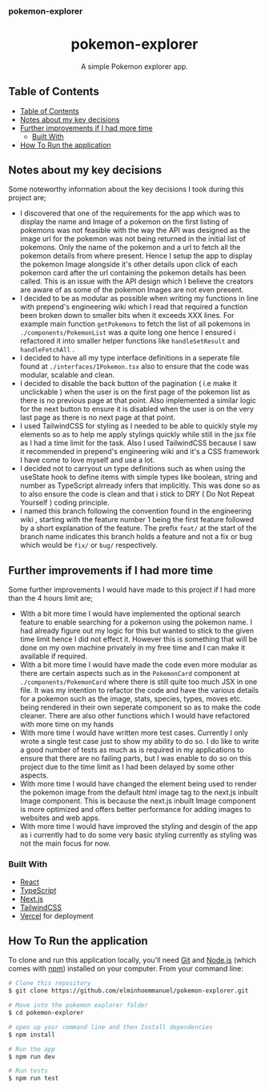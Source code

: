 ### pokemon-explorer

<h1 align="center">pokemon-explorer</h1>

<div align="center">
   A simple Pokemon explorer app.
</div>

<!-- TABLE OF CONTENTS -->

## Table of Contents

- [Table of Contents](#table-of-contents)
- [Notes about my key decisions](#notes-about-my-key-decisions)
- [Further improvements if I had more time](#further-improvements-if-i-had-more-time)
  - [Built With](#built-with)
- [How To Run the application](#how-to-run-the-application)

<!-- OVERVIEW -->


## Notes about my key decisions
Some noteworthy information about the key decisions I took during this project are;

- I discovered that one of the requirements for the app which was to display the name and Image of a pokemon on the first listing of pokemons was not feasible with the way the API was designed as the image url for the pokemon was not being returned in the initial list of pokemons. Only the name of the pokemon and a url to fetch all the pokemon details from where present. Hence I setup the app to display the pokemon Image alongside it's other details upon click of each pokemon card after the url containing the pokemon details has been called. This is an issue with the API design which I believe the creators are aware of as some of the pokemon Images are not even present.
- I decided to be as modular as possible when writing my functions in line with prepend's engineering wiki which I read that required a function been broken down to smaller bits when it exceeds XXX lines. For example main function `getPokemons` to fetch the list of all pokemons in `./components/PokemonList` was a quite long one hence I ensured i refactored it into smaller helper functions like `handleSetResult` and `handleFetchAll` .
- I decided to have all my type interface definitions in a seperate file found at `./interfaces/IPokemon.tsx` also to ensure that the code was modular, scalable and clean.
- I decided to disable the back button of the pagination ( i.e make it unclickable ) when the user is on the first page of the pokemon list as there is no previous page at that point. Also implemented a similar logic for the next button to ensure it is disabled when the user is on the very last page as there is no next page at that point.
- I used TailwindCSS for styling as I needed to be able to quickly style my elements so as to help me apply stylings quickly while still in the jsx file as I had a time limit for the task. Also I used TailwindCSS because I saw it recommended in prepend's engineering wiki and it's a CSS framework I have come to love myself and use a lot.
- I decided not to carryout un type definitions such as when using the useState hook to define items with simple types like boolean, string and number as TypeScript alrready infers that implicitly. This was done so as to also ensure the code is clean and that i stick to DRY ( Do Not Repeat Yourself ) coding principle.
- I named this branch following the convention found in the engineering wiki , starting with the feature number 1 being the first feature followed by a short explanation of the feature. The prefix `feat/` at the start of the branch name indicates this branch holds a feature and not a fix or bug which would be `fix/` or `bug/` respectively.

<!-- Improvements -->
## Further improvements if I had more time
Some further improvements I would have made to this project if I had more than the 4 hours limit are;

- With a bit more time I would have implemented the optional search feature to enable searching for a pokemon using the pokemon name. I had already figure out my logic for this but wanted to stick to the given time limit hence I did not effect it. However this is something that will be done on my own machine privately in my free time and I can make it available if required.
- With a bit more time I would have made the code even more modular as there are certain aspects such as in the `PokemonCard` component at `./components/PokemonCard` where there is still quite too much JSX in one file. It was my intention to refactor the code and have the various details for a pokemon such as the image, stats, species, types, moves etc. being rendered in their own seperate component so as to make the code cleaner. There are also other functions which I would have refactored with more time on my hands
- With more time I would have written more test cases. Currently I only wrote a single test case just to show my ability to do so. I do like to write a good number of tests as much as is required in my applications to ensure that there are no failing parts, but I was enable to do so on this project due to the time limit as I had been delayed by some other aspects.
- With more time I would have changed the element being used to render the pokemon image from the default html image tag to the next.js inbuilt Image component. This is because the next.js inbuilt Image component is more optimized and offers better performance for adding images to websites and web apps.
- With more time I would have improved the styling and desgin of the app as i currently had to do some very basic styling currently as styling was not the main focus for now.

<!-- Bult with -->
### Built With

- [React](https://reactjs.org/)
- [TypeScript](https://www.typescriptlang.org/)
- [Next.js](https://nextjs.org/)
- [TailwindCSS](https://tailwindcss.com/)
- [Vercel](https://vercel.com) for deployment
  
<!-- how to run the app -->
## How To Run the application


To clone and run this application locally, you'll need [Git](https://git-scm.com) and [Node.js](https://nodejs.org/en/download/) (which comes with [npm](http://npmjs.com)) installed on your computer. From your command line:

```bash
# Clone this repository
$ git clone https://github.com/elminhoemmanuel/pokemon-explorer.git

# Move into the pokemon explorer folder
$ cd pokemon-explorer

# open up your command line and then Install dependencies
$ npm install

# Run the app
$ npm run dev

# Run tests
$ npm run test
```


